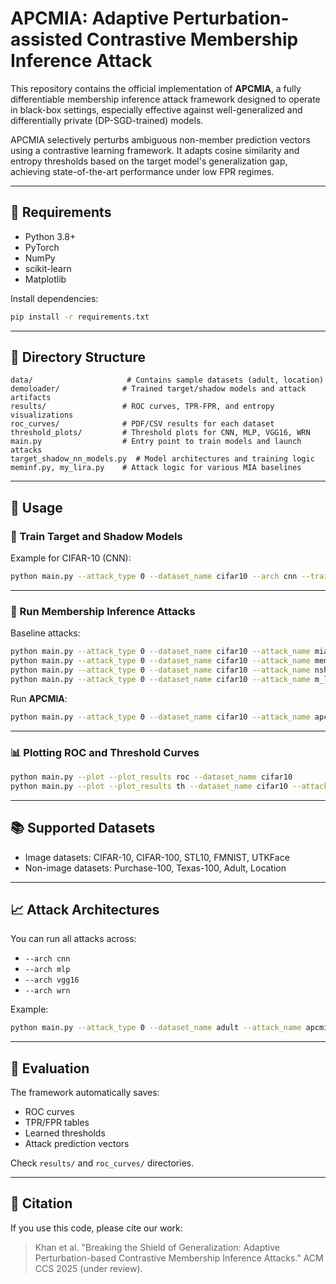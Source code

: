 # APCMIA: Adaptive Perturbation-assisted Contrastive Membership Inference Attack

This repository contains the official implementation of **APCMIA**, a fully differentiable membership inference attack framework designed to operate in black-box settings, especially effective against well-generalized and differentially private (DP-SGD-trained) models.

APCMIA selectively perturbs ambiguous non-member prediction vectors using a contrastive learning framework. It adapts cosine similarity and entropy thresholds based on the target model's generalization gap, achieving state-of-the-art performance under low FPR regimes.

---



## 🧠 Requirements

- Python 3.8+
- PyTorch
- NumPy
- scikit-learn
- Matplotlib

Install dependencies:

```bash
pip install -r requirements.txt
```

---

## 📁 Directory Structure

```
data/                     # Contains sample datasets (adult, location)
demoloader/              # Trained target/shadow models and attack artifacts
results/                 # ROC curves, TPR-FPR, and entropy visualizations
roc_curves/              # PDF/CSV results for each dataset
threshold_plots/         # Threshold plots for CNN, MLP, VGG16, WRN
main.py                  # Entry point to train models and launch attacks
target_shadow_nn_models.py  # Model architectures and training logic
meminf.py, my_lira.py    # Attack logic for various MIA baselines
```

---

## 🏃 Usage

### 🔧 Train Target and Shadow Models

Example for CIFAR-10 (CNN):

```bash
python main.py --attack_type 0 --dataset_name cifar10 --arch cnn --train_model
```

---

### 🚨 Run Membership Inference Attacks

Baseline attacks:

```bash
python main.py --attack_type 0 --dataset_name cifar10 --attack_name mia --arch cnn
python main.py --attack_type 0 --dataset_name cifar10 --attack_name memia --arch cnn
python main.py --attack_type 0 --dataset_name cifar10 --attack_name nsh --arch cnn
python main.py --attack_type 0 --dataset_name cifar10 --attack_name m_lira --lira_train --arch cnn
```

Run **APCMIA**:

```bash
python main.py --attack_type 0 --dataset_name cifar10 --attack_name apcmia --arch cnn --apcmia_cluster
```

---

### 📊 Plotting ROC and Threshold Curves

```bash
python main.py --plot --plot_results roc --dataset_name cifar10
python main.py --plot --plot_results th --dataset_name cifar10 --attack_name apcmia
```

---

## 📚 Supported Datasets

- Image datasets: CIFAR-10, CIFAR-100, STL10, FMNIST, UTKFace
- Non-image datasets: Purchase-100, Texas-100, Adult, Location

---

## 📈 Attack Architectures

You can run all attacks across:

- `--arch cnn`
- `--arch mlp`
- `--arch vgg16`
- `--arch wrn`

Example:

```bash
python main.py --attack_type 0 --dataset_name adult --attack_name apcmia --arch mlp --apcmia_cluster
```

---

## 🧪 Evaluation

The framework automatically saves:

- ROC curves
- TPR/FPR tables
- Learned thresholds
- Attack prediction vectors

Check `results/` and `roc_curves/` directories.

---

## 📄 Citation

If you use this code, please cite our work:

> Khan et al. "Breaking the Shield of Generalization: Adaptive Perturbation-based Contrastive Membership Inference Attacks." ACM CCS 2025 (under review).
